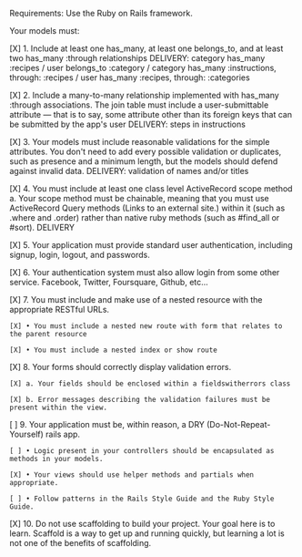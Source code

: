 Requirements:
Use the Ruby on Rails framework.

Your models must:

[X] 1. Include at least one has_many, at least one belongs_to, and at least two has_many :through relationships
        DELIVERY: category has_many :recipes / user belongs_to :category / category has_many :instructions, through: :recipes / user has_many :recipes, through: :categories

[X] 2. Include a many-to-many relationship implemented with has_many :through associations. The join table must include a user-submittable attribute — that is to say, some attribute other than its foreign keys that can be submitted by the app's user
        DELIVERY: steps in instructions

[X] 3. Your models must include reasonable validations for the simple attributes. You don't need to add every possible validation or duplicates, such as presence and a minimum length, but the models should defend against invalid data.
        DELIVERY: validation of names and/or titles

[X] 4. You must include at least one class level ActiveRecord scope method  a. Your scope method must be chainable, meaning that you must use ActiveRecord Query methods (Links to an external site.) within it (such as .where and .order) rather than native ruby methods (such as #find_all or #sort).
        DELIVERY

[X] 5. Your application must provide standard user authentication, including signup, login, logout, and passwords.

[X] 6. Your authentication system must also allow login from some other service. Facebook, Twitter, Foursquare, Github, etc...

[X] 7. You must include and make use of a nested resource with the appropriate RESTful URLs.

    [X] • You must include a nested new route with form that relates to the parent resource

    [X] • You must include a nested index or show route

[X] 8. Your forms should correctly display validation errors.

    [X] a. Your fields should be enclosed within a fieldswitherrors class

    [X] b. Error messages describing the validation failures must be present within the view.

[ ] 9. Your application must be, within reason, a DRY (Do-Not-Repeat-Yourself) rails app.

    [ ] • Logic present in your controllers should be encapsulated as methods in your models.

    [X] • Your views should use helper methods and partials when appropriate.

    [ ] • Follow patterns in the Rails Style Guide and the Ruby Style Guide.

[X] 10. Do not use scaffolding to build your project. Your goal here is to learn. Scaffold is a way to get up and running quickly, but learning a lot is not one of the benefits of scaffolding.
